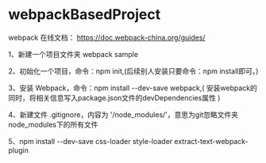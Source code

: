 # webpackBasedProject

webpack 在线文档：
https://doc.webpack-china.org/guides/ 

1、新建一个项目文件夹 webpack sample

2、初始化一个项目，命令：npm init,(后续别人安装只要命令：npm install即可。)

3、安装 Webpack，命令：npm install --dev-save webpack,( 安装webpack的同时，将相关信息写入package.json文件的devDependencies属性 )

4、新建文件 .gitignore，内容为 '/node_modules/'，意思为git忽略文件夹node_modules下的所有文件

5、npm install --dev-save css-loader style-loader extract-text-webpack-plugin